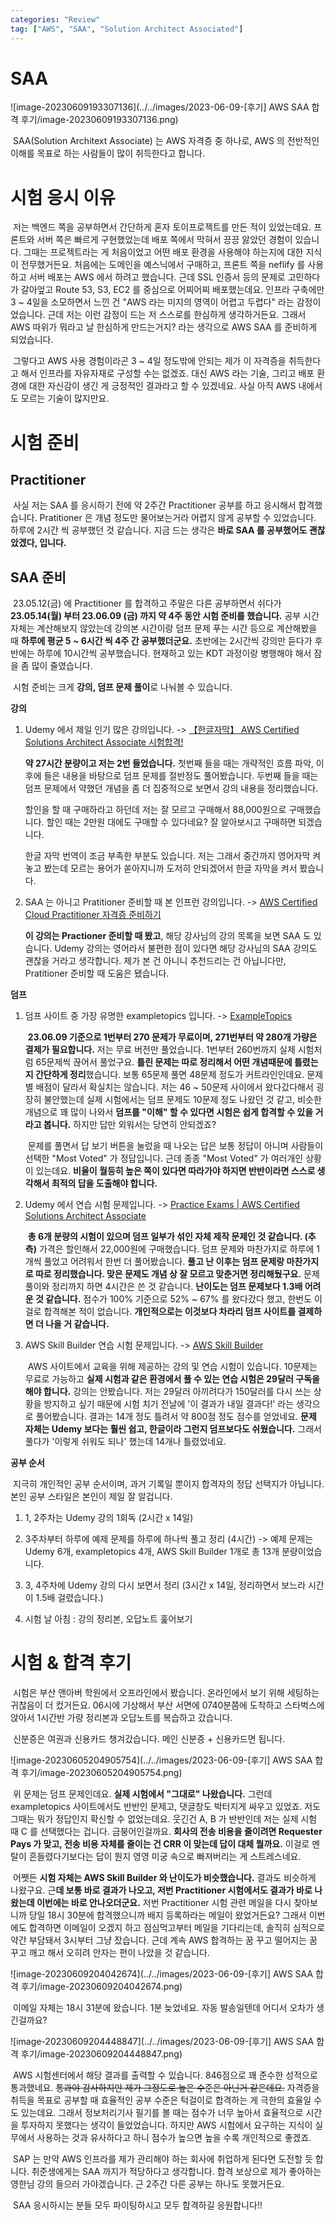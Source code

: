 ```yaml
---
categories: "Review"
tag: ["AWS", "SAA", "Solution Architect Associated"]
---
```


# SAA

![image-20230609193307136](../../images/2023-06-09-[후기] AWS SAA 합격 후기/image-20230609193307136.png)

​	SAA(Solution Architext Associate) 는 AWS 자격증 중 하나로, AWS 의 전반적인 이해를 목표로 하는 사람들이 많이 취득한다고 합니다.

# 시험 응시 이유

​	저는 백엔드 쪽을 공부하면서 간단하게 혼자 토이프로젝트를 만든 적이 있었는데요. 프론트와 서버 쪽은 빠르게 구현했었는데 배포 쪽에서 막혀서 끙끙 앓았던 경험이 있습니다. 그때는 프로젝트라는 게 처음이었고 어떤 배포 환경을 사용해야 하는지에 대한 지식이 전무했거든요. 처음에는 도메인을 예스닉에서 구매하고, 프론트 쪽을 neflify 를 사용하고 서버 배포는 AWS 에서 하려고 했습니다. 근데 SSL 인증서 등의 문제로 고민하다가 갈아엎고 Route 53, S3, EC2 를 중심으로 어찌어찌 배포했는데요. 인프라 구축에만 3 ~ 4일을 소모하면서 느낀 건 "AWS 라는 미지의 영역이 어렵고 두렵다" 라는 감정이었습니다. 근데 저는 이런 감정이 드는 저 스스로를 한심하게 생각하거든요. 그래서 AWS 따위가 뭐라고 날 한심하게 만드는거지? 라는 생각으로 AWS SAA 를 준비하게 되었습니다.

​	그렇다고 AWS 사용 경험이라곤 3 ~ 4일 정도밖에 안되는 제가 이 자격증을 취득한다고 해서 인프라를 자유자재로 구성할 수는 없겠죠. 대신 AWS 라는 기술, 그리고 배포 환경에 대한 자신감이 생긴 게 긍정적인 결과라고 할 수 있겠네요. 사실 아직 AWS 내에서도 모르는 기술이 많지만요.

# 시험 준비

## Practitioner

​	사실 저는 SAA 를 응시하기 전에 약 2주간 Practitioner 공부를 하고 응시해서 합격했습니다. Pratitioner 은 개념 정도만 물어보는거라 어렵지 않게 공부할 수 있었습니다. 하루에 2시간 씩 공부했던 것 같습니다. 지금 드는 생각은 **바로 SAA 를 공부했어도 괜찮았겠다, 입니다.** 

## SAA 준비

​	23.05.12(금) 에 Practitioner 를 합격하고 주말은 다른 공부하면서 쉬다가 **23.05.14(월) 부터 23.06.09 (금) 까지 약 4주 동안 시험 준비를 했습니다.** 공부 시간 자체는 계산해보지 않았는데 강의본 시간이랑 덤프 문제 푸는 시간 등으로 계산해봤을 때 **하루에 평균 5 ~ 6시간 씩 4주 간 공부했더군요.** 초반에는 2시간씩 강의만 듣다가 후반에는 하루에 10시간씩 공부했습니다. 현재하고 있는 KDT 과정이랑 병행해야 해서 잠을 좀 많이 줄였습니다.

​	시험 준비는 크게 **강의, 덤프 문제 풀이**로 나눠볼 수 있습니다.

**강의**

1. Udemy 에서 제일 인기 많은 강의입니다. -> [【한글자막】 AWS Certified Solutions Architect Associate 시험합격!](https://www.udemy.com/course/best-aws-certified-solutions-architect-associate/)

   **약 27시간 분량이고 저는 2번 들었습니다.** 첫번째 들을 때는 개략적인 흐름 파악, 이후에 들은 내용을 바탕으로 덤프 문제를 절반정도 풀어봤습니다. 두번째 들을 때는 덤프 문제에서 약했던 개념을 좀 더 집중적으로 보면서 강의 내용을 정리했습니다. 

   할인을 할 때 구매하라고 하던데 저는 잘 모르고 구매해서 88,000원으로 구매했습니다. 할인 때는 2만원 대에도 구매할 수 있다네요? 잘 알아보시고 구매하면 되겠습니다.

   한글 자막 번역이 조금 부족한 부분도 있습니다. 저는 그래서 중간까지 영어자막 켜놓고 봤는데 모르는 용어가 쏟아지니까 도저히 안되겠어서 한글 자막을 켜서 봤습니다.

2. SAA 는 아니고 Pratitioner 준비할 때 본 인프런 강의입니다. -> [AWS Certified Cloud Practitioner 자격증 준비하기](https://www.inflearn.com/course/aws-%EC%9E%90%EA%B2%A9%EC%A6%9D-%ED%81%B4%EB%9D%BC%EC%9A%B0%EB%93%9C-%EA%B8%B0%EC%B4%88)

   **이 강의는 Practioner 준비할 때 봤고**, 해당 강사님의 강의 목록을 보면 SAA 도 있습니다. Udemy 강의는 영어라서 불편한 점이 있다면 해당 강사님의 SAA 강의도 괜찮을 거라고 생각합니다. 제가 본 건 아니니 추천드리는 건 아닙니다만, Pratitioner 준비할 때 도움은 됐습니다.

**덤프**

1. 덤프 사이트 중 가장 유명한 exampletopics 입니다. -> [ExampleTopics](https://www.examtopics.com/exams/amazon/aws-certified-solutions-architect-associate-saa-c03/)

   ​	**23.06.09 기준으로 1번부터 270 문제가 무료이며, 271번부터 약 280개 가량은 결제가 필요합니다.** 저는 무료 버전만 풀었습니다. 1번부터 260번까지 실제 시험처럼 65문제씩 끊어서 풀었구요. **틀린 문제는 따로 정리해서 어떤 개념때문에 틀렸는지 간단하게 정리**했습니다. 보통 65문제 풀면 48문제 정도가 커트라인인데요. 문제별 배점이 달라서 확실치는 않습니다. 저는 46 ~ 50문제 사이에서 왔다갔다해서 굉장히 불안했는데 실제 시험에서는 덤프 문제도 10문제 정도 나왔던 것 같고, 비슷한 개념으로 꽤 많이 나와서 **덤프를 "이해" 할 수 있다면 시험은 쉽게 합격할 수 있을 거라고 봅니다.** 하지만 답만 외워서는 당연히 안되겠죠? 

   ​	문제를 풀면서 답 보기 버튼을 눌렀을 때 나오는 답은 보통 정답이 아니며 사람들이 선택한 "Most Voted" 가 정답입니다. 근데 종종 "Most Voted" 가 여러개인 상황이 있는데요. **비율이 월등히 높은 쪽이 있다면 따라가야 하지면 반반이라면 스스로 생각해서 최적의 답을 도출해야 합니다.**

2. Udemy 에서 연습 시험 문제입니다. -> [Practice Exams | AWS Certified Solutions Architect Associate](https://www.udemy.com/course/practice-exams-aws-certified-solutions-architect-associate/)

   ​	**총 6개 분량의 시험이 있으며 덤프 일부가 섞인 자체 제작 문제인 것 같습니다. (추측)** 가격은 할인해서 22,000원에 구매했습니다. 덤프 문제와 마찬가지로 하루에 1개씩 풀었고 어려워서 한번 더 풀어봤습니다. **풀고 난 이후는 덤프 문제랑 마찬가지로 따로 정리했습니다. 맞은 문제도 개념 상 잘 모르고 맞춘거면 정리해뒀구요.** 문제풀이와 정리까지 하면 4시간은 쓴 것 같습니다. **난이도는 덤프 문제보다 1.3배 어려운 것 같습니다.** 점수가 100% 기준으로 52% ~ 67% 를 왔다갔다 했고, 한번도 이걸로 합격해본 적이 없습니다. **개인적으로는 이것보다 차라리 덤프 사이트를 결제하면 더 나을 거 같습니다.**

3. AWS Skill Builder 연습 시험 문제입니다. -> [AWS Skill Builder](https://aws.amazon.com/ko/training/digital/)

   ​	AWS 사이트에서 교육을 위해 제공하는 강의 및 연습 시험이 있습니다. 10문제는 무료로 가능하고 **실제 시험과 같은 환경에서 풀 수 있는 연습 시험은 29달러 구독을 해야 합니다.** 강의는 안봤습니다. 저는 29달러 아끼려다가 150달러를 다시 쓰는 상황을 방지하고 싶기 때문에 시험 치기 전날에 '이 결과가 내일 결과다!' 라는 생각으로 풀어봤습니다. 결과는 14개 정도 틀려서 약 800점 정도 점수를 얻었네요. **문제 자체는 Udemy 보다는 훨씬 쉽고, 한글이라 그런지 덤프보다도 쉬웠습니다.** 그래서 풀다가 '이렇게 쉬워도 되나' 했는데 14개나 틀렸었네요.

**공부 순서**

​	지극히 개인적인 공부 순서이며, 과거 기록일 뿐이지 합격자의 정답 선택지가 아닙니다. 본인 공부 스타일은 본인이 제일 잘 알겁니다.

1. 1, 2주차는 Udemy 강의 1회독 (2시간 x 14일)

2. 3주차부터 하루에 예제 문제를 하루에 하나씩 풀고 정리 (4시간) -> 예제 문제는 Udemy 6개, exampletopics 4개, AWS Skill Builder 1개로 총 13개 분량이었습니다.

3. 3, 4주차에 Udemy 강의 다시 보면서 정리 (3시간 x 14일, 정리하면서 보느라 시간이 1.5배 걸렸습니다.)

4. 시험 날 아침 : 강의 정리본, 오답노트 훑어보기

   

# 시험 & 합격 후기

​	시험은 부산 앤아버 학원에서 오프라인에서 봤습니다. 온라인에서 보기 위해 세팅하는 귀찮음이 더 컸거든요. 06시에 기상해서 부산 서면에 0740분쯤에 도착하고 스타벅스에 앉아서 1시간반 가량 정리본과 오답노트를 복습하고 갔습니다.

​	신분증은 여권과 신용카드 챙겨갔습니다. 메인 신분증 + 신용카드면 됩니다.

![image-20230605204905754](../../images/2023-06-09-[후기] AWS SAA 합격 후기/image-20230605204905754.png)

​	위 문제는 덤프 문제인데요. **실제 시험에서 "그대로"  나왔습니다.** 그런데 exampletopics 사이트에서도 반반인 문제고, 댓글창도 박터지게 싸우고 있었죠. 저도 그때는 뭐가 정답인지 확신할 수 없었는데요. 웃긴건 A, B 가 반반인데 저는 실제 시험 때 C 를 선택했다는 겁니다. 금붕어인걸까요. **회사의 전송 비용을 줄이려면 Requester Pays 가 맞고, 전송 비용 자체를 줄이는 건 CRR 이 맞는데 답이 대체 뭘까요.** 이걸로 멘탈이 흔들렸다기보다는 답이 뭔지 영영 미궁 속으로 빠져버리는 게 스트레스네요.

​	어쨋든 **시험 자체는 AWS Skill Builder 와 난이도가 비슷했습니다.** 결과도 비슷하게 나왔구요. 근**데 보통 바로 결과가 나오고, 저번 Practitioner 시험에서도 결과가 바로 나왔는데 이번에는 바로 안나오더군요.** 저번 Practitioner 시험 관련 메일을 다시 찾아보니까 당일 18시 30분에 합격했으니까 배지 등록하라는 메일이 왔었거든요? 그래서 이번에도 합격하면 이메일이 오겠지 하고 점심먹고부터 메일을 기다리는데, 솔직히 심적으로 약간 부담돼서 3시부터 그냥 잤습니다. 근데 계속 AWS 합격하는 꿈 꾸고 떨어지는 꿈 꾸고 깨고 해서 오히려 안자는 편이 나았을 것 같습니다.

![image-20230609204042674](../../images/2023-06-09-[후기] AWS SAA 합격 후기/image-20230609204042674.png)

​	이메일 자체는 18시 31분에 왔습니다. 1분 늦었네요. 자동 발송일텐데 어디서 오차가 생긴걸까요?

![image-20230609204448847](../../images/2023-06-09-[후기] AWS SAA 합격 후기/image-20230609204448847.png)

​	AWS 시험센터에서 해당 결과를 출력할 수 있습니다. 846점으로 꽤 준수한 성적으로 통과했네요. ~~통과야 감사하지만 제가 그정도로 높은 수준은 아닌거 같은데요.~~ 자격증을 취득을 목표로 공부할 때 효율적인 공부 수준은 턱걸이로 합격하는 게 극한의 효율일 수도 있는데요. 그래서 정보처리기사 필기를 볼 때는 점수가 너무 높아서 효율적으로 시간을 투자하지 못했다는 생각이 들었었습니다. 하지만 AWS 시험에서 요구하는 지식이 실무에서 사용하는 것과 유사하다고 하니 점수가 높으면 높을 수록 개인적으로 좋겠죠.

​	SAP 는 만약 AWS 인프라를 제가 관리해야 하는 회사에 취업하게 된다면 도전할 듯 합니다. 취준생에게는 SAA 까지가 적당하다고 생각합니다. 합격 보상으로 제가 좋아하는 영한님 강의 들으러 가야겠습니다. 근 2주간 다른 공부는 하나도 못했거든요.

​	SAA 응시하시는 분들 모두 파이팅하시고 모두 합격하길 응원합니다!!


